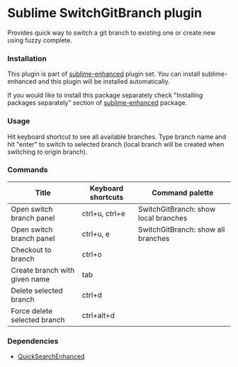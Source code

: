 # Sublime SwitchGitBranch plugin

Provides quick way to switch a git branch to existing one or create new using
fuzzy complete.


### Installation

This plugin is part of [sublime-enhanced](http://github.com/shagabutdinov/sublime-enhanced)
plugin set. You can install sublime-enhanced and this plugin will be installed
automatically.

If you would like to install this package separately check "Installing packages
separately" section of [sublime-enhanced](http://github.com/shagabutdinov/sublime-enhanced)
package.


### Usage

Hit keyboard shortcut to see all available branches. Type branch name and hit
"enter" to switch to selected branch (local branch will be created when
switching to origin branch).


### Commands

| Title                         | Keyboard shortcuts | Command palette                      |
|-------------------------------|--------------------|--------------------------------------|
| Open switch branch panel      | ctrl+u, ctrl+e     | SwitchGitBranch: show local branches |
| Open switch branch panel      | ctrl+u, e          | SwitchGitBranch: show all branches   |
| Checkout to branch            | ctrl+o             |                                      |
| Create branch with given name | tab                |                                      |
| Delete selected branch        | ctrl+d             |                                      |
| Force delete selected branch  | ctrl+alt+d         |                                      |


### Dependencies

* [QuickSearchEnhanced](https://github.com/shagabutdinov/sublime-quick-search-enhanced)
